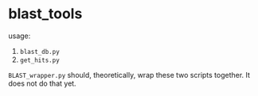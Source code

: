 # blast_tools

usage:
1. `blast_db.py`
2. `get_hits.py`

`BLAST_wrapper.py` should, theoretically, wrap these two scripts together. It does not do that yet.